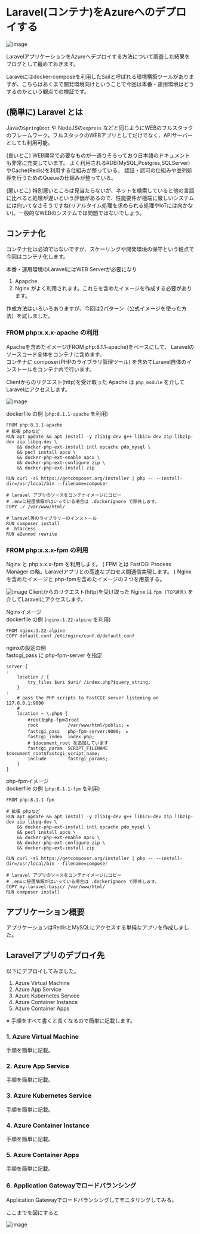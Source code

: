 # Laravel(コンテナ)をAzureへのデプロイする

![image](./Azure_Laravel.png)

LaravelアプリケーションをAzureへデプロイする方法について調査した結果をブログとして纏めておきます。

Laraveにはdocker-composeを利用したSailと呼ばれる環境構築ツールがありますが、こちらはあくまで開発環境向けということで今回は本番・運用環境はどうするのかという観点での検証です。

## (簡単に) Laravel とは

Javaの`SpringBoot` や NodeJSの`express` などと同じようにWEBのフルスタックのフレームワーク。フルスタックのWEBアプリとしてだけでなく、APIサーバーとしても利用可能。

(良いとこ)
WEB開発で必要なものが一通りそろっており日本語のドキュメントも非常に充実しています。
よく利用されるRDB(MySQL,Postgres,SQLServer)やCache(Redis)を利用する仕組みが整っている。
認証・認可の仕組みや並列処理を行うためのQueueの仕組みが整っている。

(悪いとこ)
特別悪いところは見当たらないが、ネットを検索していると他の言語に比べると処理が遅いという評価があるので、性能要件が極端に厳しいシステムには向いてなさそうですね(リアルタイム処理を求められる処理やIoTには向かない)。一般的なWEBのシステムでは問題ではないでしょう。

## コンテナ化
コンテナ化は必須ではないですが、スケーリングや開発環境の保守という観点で今回はコンテナ化します。

本番・運用環境のLaravelにはWEB Serverが必要になり
1. Apapche
1. Nginx
がよく利用されます。これらを含めたイメージを作成する必要があります。

作成方法はいろいろありますが、今回は2パターン（公式イメージを使った方法）を試しました。

### FROM php:x.x.x-apache の利用

Apacheを含めたイメージ(FROM php:8.1.1-apache)をベースにして、
Laravelのソースコード全体をコンテナに含めます。  
コンテナに composer(PHPのライブラリ管理ツール) を含めてLaravel自体のインストールをコンテナ内で行います。  

Clientからのリクエスト(http)を受け取った Apache は `php_module` を介してLaravelにアクセスします。

![image](./laravel_apache_cont_image.png)

dockerfile の例 (`php:8.1.1-apache` を利用)
```
FROM php:8.1.1-apache
# 拡張 phpなど
RUN apt update && apt install -y zlib1g-dev g++ libicu-dev zip libzip-dev zip libpq-dev \
    && docker-php-ext-install intl opcache pdo_mysql \
    && pecl install apcu \
    && docker-php-ext-enable apcu \
    && docker-php-ext-configure zip \
    && docker-php-ext-install zip

RUN curl -sS https://getcomposer.org/installer | php -- --install-dir=/usr/local/bin --filename=composer

# laravel アプリのソースをコンテナイメージにコピー
# .envに秘匿情報がはいっている場合は .dockerignore で除外します。
COPY ./ /var/www/html/

# laravel等のライブラリーのインストール
RUN composer install
# .htaccess
RUN a2enmod rewrite
```

### FROM php:x.x.x-fpm の利用
Nginx と php:x.x.x-fpm を利用します。
( FPM とは FastCGI Process Manager の略。Laravelアプリとの高速なプロセス間通信実現します。 )
Nginxを含めたイメージと php-fpmを含めたイメージの２つを用意する。  

![image](./nginx_php-fpm.png)
Clientからのリクエスト(http)を受け取った Nginx は `fpm (TCP通信)` を介してLaravelにアクセスします。

Nginxイメージ  
dockerfile の例 (`nginx:1.22-alpine` を利用)
```
FROM nginx:1.22-alpine
COPY default.conf /etc/nginx/conf.d/default.conf
```

nginxの設定の例  
fastcgi_pass に php-fpm-server を指定
```
server {
:
    location / {
        try_files $uri $uri/ /index.php?$query_string;
    }
:
    # pass the PHP scripts to FastCGI server listening on 127.0.0.1:9000
    #
    location ~ \.php$ {
        #rootをphp-fpmのroot
        root           /var/www/html/public; ★ 
        fastcgi_pass   php-fpm-server:9000;　★
        fastcgi_index  index.php;
        # $document_root を追加しています
        fastcgi_param  SCRIPT_FILENAME  $document_root$fastcgi_script_name;
        include        fastcgi_params;
    }
}
```

php-fpmイメージ  
dockerfile の例 (`php:8.1.1-fpm` を利用)
```
FROM php:8.1.1-fpm

# 拡張 phpなど
RUN apt update && apt install -y zlib1g-dev g++ libicu-dev zip libzip-dev zip libpq-dev \
    && docker-php-ext-install intl opcache pdo_mysql \
    && pecl install apcu \
    && docker-php-ext-enable apcu \
    && docker-php-ext-configure zip \
    && docker-php-ext-install zip

RUN curl -sS https://getcomposer.org/installer | php -- --install-dir=/usr/local/bin --filename=composer

# laravel アプリのソースをコンテナイメージにコピー
# .envに秘匿情報がはいっている場合は .dockerignore で除外します。
COPY my-laravel-basic/ /var/www/html/
RUN composer install
```

## アプリケーション概要

アプリケーションはRedisとMySQLにアクセスする単純なアプリを作成しました。


## Laravelアプリのデプロイ先

以下にデプロイしてみました。

1. Azure Virtual Machine
1. Azure App Service
1. Azure Kubernetes Service
1. Azure Container Instance
1. Azure Container Apps

※ 手順をすべて書くと長くなるので簡単に記載します。
### 1. Azure Virtual Machine
手順を簡単に記載。

### 2. Azure App Service
手順を簡単に記載。

### 3. Azure Kubernetes Service
手順を簡単に記載。

### 4. Azure Container Instance
手順を簡単に記載。

### 5. Azure Container Apps

手順を簡単に記載。

### 6. Application Gatewayでロードバランシング
Application Gatewayでロードバランシングしてモニタリングしてみる。

ここまでを図にすると

![image](./workingOnAzure.png)

